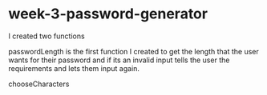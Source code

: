 # week-3-password-generator

I created two functions 

passwordLength is the first function I created to get the length that the user wants for their password and if its an invalid input tells the user the requirements and lets them input again.

chooseCharacters